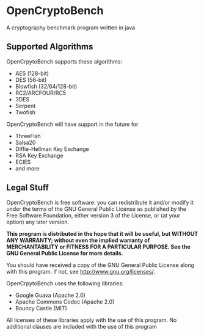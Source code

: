 # OpenCryptoBench
A cryptography benchmark program written in java

## Supported Algorithms
OpenCrpytoBench supports these algorithms:

*  AES (128-bit)
*  DES (56-bit)
*  Blowfish (32/64/128-bit)
*  RC2/ARCFOUR/RC5
*  3DES
*  Serpent
*  Twofish

OpenCryptoBench will have support in the future for

*  ThreeFish
*  Salsa20
*  Diffie-Hellman Key Exchange
*  RSA Key Exchange
*  ECIES
*  and more

## Legal Stuff
OpenCryptoBench is free software: you can redistribute it and/or modify
it under the terms of the GNU General Public License as published by
the Free Software Foundation, either version 3 of the License, or
(at your option) any later version.

**This program is distributed in the hope that it will be useful,
but WITHOUT ANY WARRANTY; without even the implied warranty of
MERCHANTABILITY or FITNESS FOR A PARTICULAR PURPOSE.  See the
GNU General Public License for more details.**

You should have received a copy of the GNU General Public License
along with this program.  If not, see <http://www.gnu.org/licenses/>.

OpenCrpytoBench uses the following libraries:

*  Google Guava (Apache 2.0)
*  Apache Commons Codec (Apache 2.0)
*  Bouncy Castle (MIT)
  
All licenses of these libraries apply with the use of this program. No additional clauses are included with the use of this program
